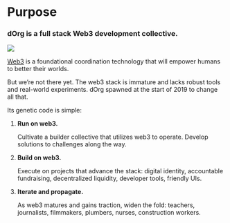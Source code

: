 # Purpose

### dOrg is a full stack Web3 development collective.

![](../.gitbook/assets/imagen%20%288%29.png)

[Web3](../builder-resources/web3-glossary.md#web3) is a foundational coordination technology that will empower humans to better their worlds.

But we’re not there yet. The web3 stack is immature and lacks robust tools and real-world experiments. dOrg spawned at the start of 2019 to change all that.

Its genetic code is simple:

1. **Run on web3.**

   Cultivate a builder collective that utilizes web3 to operate. Develop solutions to challenges along the way.

2. **Build on web3.**

   Execute on projects that advance the stack: digital identity, accountable fundraising, decentralized liquidity, developer tools, friendly UIs.

3. **Iterate and propagate.**

   As web3 matures and gains traction, widen the fold: teachers, journalists, filmmakers, plumbers, nurses, construction workers.

